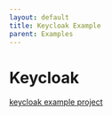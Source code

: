 ```yaml
---
layout: default
title: Keycloak Example
parent: Examples
---
```


# Keycloak

[keycloak example project](https://github.com/getevo/examples/tree/master/keycloak_example)
